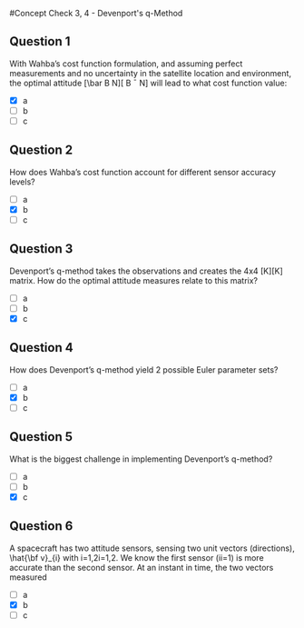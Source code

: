 #Concept Check 3, 4 - Devenport's q-Method
## Question 1
With Wahba’s cost function formulation, and assuming perfect measurements and no uncertainty in the satellite location and environment, the optimal attitude [\bar B N][
B
ˉ
 N] will lead to what cost function value:
- [x] a
- [ ] b
- [ ] c
## Question 2
How does Wahba’s cost function account for different sensor accuracy levels?
- [ ] a
- [x] b
- [ ] c
## Question 3
Devenport’s q-method takes the observations and creates the 4x4 [K][K] matrix. How do the optimal attitude measures relate to this matrix?
- [ ] a
- [ ] b
- [x] c
## Question 4
How does Devenport’s q-method yield 2 possible Euler parameter sets?
- [ ] a
- [x] b
- [ ] c
## Question 5
What is the biggest challenge in implementing Devenport’s q-method?
- [ ] a
- [ ] b
- [x] c
## Question 6
A spacecraft has two attitude sensors, sensing two unit vectors (directions), \hat{\bf v}_{i}
  with i=1,2i=1,2. We know the first sensor (ii=1) is more accurate than the second sensor. At an instant in time, the two vectors measured
- [ ] a
- [x] b
- [ ] c

